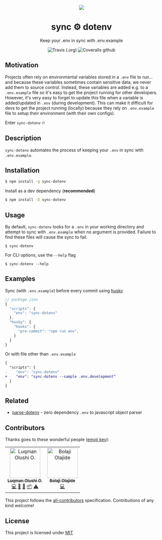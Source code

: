<div align="center">
	<img src="https://i.imgur.com/TRGtM83.gif">
	<h1 style="font-weight:bold;">sync ⚙️ dotenv</h1>
    <p>Keep your .env in sync with .env.example</p>
    <img alt="Travis (.org)" src="https://img.shields.io/travis/codeshifu/sync-dotenv.svg?logo=travis">
	<img alt="Coveralls github" src="https://img.shields.io/coveralls/github/codeshifu/sync-dotenv.svg?style=popout">
</div>

## Motivation

Projects often rely on environmental variables stored in a `.env` file to run... and because these
variables sometimes contain sensitive data, we never add them to source control.
Instead, these variables are added e.g. to a `.env.example` file so it's easy to
get the project running for other developers. However, it's very easy to forget to update this file
when a variable is added/updated in `.env` (during development). This can make
it difficult for devs to get the project running (locally) because they rely on
`.env.example` file to setup their environment (with their own configs).

Enter `sync-dotenv` 🔥

## Description

`sync-dotenv` automates the process of keeping your
`.env` in sync with `.env.example`.

## Installation

```bash
$ npm install -g sync-dotenv
```

Install as a dev dependency (**recommended**)

```bash
$ npm install -D sync-dotenv
```

## Usage

By default, `sync-dotenv` looks for a `.env` in your working directory and
attempt to sync with `.env.example` when no argument is provided. Failure
to find these files will cause the sync to fail.

```
$ sync-dotenv
```

For CLI options, use the `--help` flag

```
$ sync-dotenv --help
```

## Examples

Sync (with `.env.example`) before every commit using [husky](https://github.com/typicode/husky)

```js
// package.json
{
  "scripts": {
    "env": "sync-dotenv"
  },
  "husky": {
    "hooks": {
      "pre-commit": "npm run env",
    }
  }
}
```

Or with file other than `.env.example`

```diff
{
  "scripts": {
-    "env": "sync-dotenv"
+    "env": "sync-dotenv --sample .env.development"
  }
}
```

## Related

- [parse-dotenv](https://github.com/codeshifu/parse-dotenv) - zero dependency `.env` to javascript object parser

## Contributors

Thanks goes to these wonderful people ([emoji key](https://allcontributors.org/docs/en/emoji-key)):

<!-- ALL-CONTRIBUTORS-LIST:START - Do not remove or modify this section -->
<!-- prettier-ignore -->
<table><tr><td align="center"><a href="https://twitter.com/codeshifu"><img src="https://avatars0.githubusercontent.com/u/5154605?v=4" width="100px;" alt="Luqman Olushi O."/><br /><sub><b>Luqman Olushi O.</b></sub></a><br /><a href="https://github.com/codeshifu/sync-dotenv/commits?author=codeshifu" title="Code">💻</a> <a href="https://github.com/codeshifu/sync-dotenv/commits?author=codeshifu" title="Documentation">📖</a> <a href="#maintenance-codeshifu" title="Maintenance">🚧</a> <a href="#platform-codeshifu" title="Packaging/porting to new platform">📦</a> <a href="https://github.com/codeshifu/sync-dotenv/commits?author=codeshifu" title="Tests">⚠️</a></td><td align="center"><a href="https://www.patreon.com/cooproton"><img src="https://avatars0.githubusercontent.com/u/25608335?v=4" width="100px;" alt="Bolaji Olajide"/><br /><sub><b>Bolaji Olajide</b></sub></a><br /><a href="https://github.com/codeshifu/sync-dotenv/commits?author=BolajiOlajide" title="Code">💻</a></td></tr></table>

<!-- ALL-CONTRIBUTORS-LIST:END -->

This project follows the [all-contributors](https://github.com/all-contributors/all-contributors) specification. Contributions of any kind welcome!

## License

This project is licensed under
[MIT](https://github.com/codeshifu/sync-dotenv/blob/master/LICENSE)
